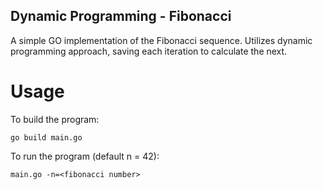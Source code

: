 ## Dynamic Programming - Fibonacci

A simple GO implementation of the Fibonacci sequence. Utilizes dynamic programming approach, saving each iteration to calculate the next.

# Usage
To build the program:

`go build main.go`

To run the program (default n = 42):

`main.go -n=<fibonacci number>`
